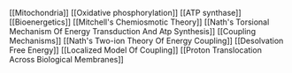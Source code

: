 [[Mitochondria]]
[[Oxidative phosphorylation]]
[[ATP synthase]]
[[Bioenergetics]]
[[Mitchell's Chemiosmotic Theory]]
[[Nath's Torsional Mechanism Of Energy Transduction And Atp Synthesis]]
[[Coupling Mechanisms]]
[[Nath's Two-ion Theory Of Energy Coupling]]
[[Desolvation Free Energy]]
[[Localized Model Of Coupling]]
[[Proton Translocation Across Biological Membranes]]
